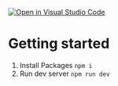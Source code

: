 [![Open in Visual Studio Code](https://classroom.github.com/assets/open-in-vscode-c66648af7eb3fe8bc4f294546bfd86ef473780cde1dea487d3c4ff354943c9ae.svg)](https://classroom.github.com/online_ide?assignment_repo_id=9955385&assignment_repo_type=AssignmentRepo)
# Getting started

1. Install Packages `npm i`
2. Run dev server `npm run dev`
